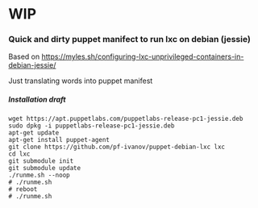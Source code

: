 # WIP

### Quick and dirty puppet manifect to run lxc on debian (jessie)

Based on https://myles.sh/configuring-lxc-unprivileged-containers-in-debian-jessie/

Just translating words into puppet manifest

##### Installation draft

```
wget https://apt.puppetlabs.com/puppetlabs-release-pc1-jessie.deb
sudo dpkg -i puppetlabs-release-pc1-jessie.deb
apt-get update
apt-get install puppet-agent
git clone https://github.com/pf-ivanov/puppet-debian-lxc lxc
cd lxc
git submodule init
git submodule update
./runme.sh --noop
# ./runme.sh
# reboot
# ./runme.sh
```
